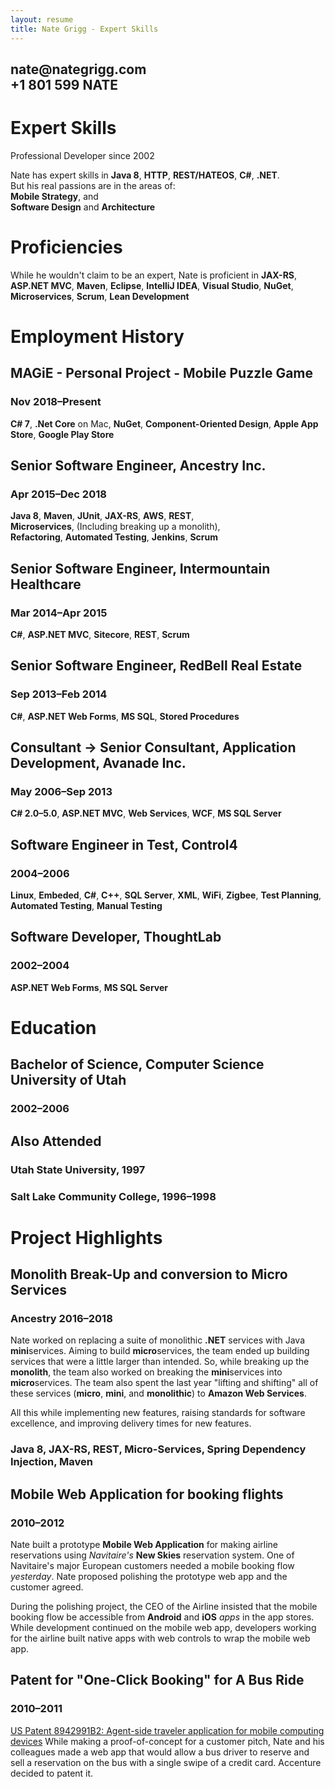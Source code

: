 ```yaml
---
layout: resume
title: Nate Grigg - Expert Skills
---
```


<h2 class='subtitle'>nate@nategrigg.com<br />+1 801 599 NATE</h2>

# Expert Skills
Professional Developer since 2002

Nate has expert skills in **Java 8**, **HTTP**, **REST/HATEOS**, **C#**, **.NET**.  
But his real passions are in the areas of:  
**Mobile Strategy**, and  
**Software Design** and **Architecture**

# Proficiencies
While he wouldn't claim to be an expert, Nate is proficient in **JAX-RS**, **ASP.NET MVC**, **Maven**, **Eclipse**, **IntelliJ IDEA**, **Visual Studio**, **NuGet**, **Microservices**, **Scrum**, **Lean Development**

# Employment History

## MAGiE - Personal Project - Mobile Puzzle Game
### Nov 2018&ndash;Present
**C# 7**, **.Net Core** on Mac, **NuGet**, **Component-Oriented Design**, **Apple App Store**, **Google Play Store**

## Senior Software Engineer, Ancestry Inc.
### Apr 2015&ndash;Dec 2018
**Java 8**, **Maven**, **JUnit**, **JAX-RS**,
**AWS**, **REST**, **Microservices**,&nbsp;(Including&nbsp;breaking&nbsp;up&nbsp;a&nbsp;monolith),  
**Refactoring**, **Automated Testing**, **Jenkins**, **Scrum**

## Senior Software Engineer, Intermountain Healthcare
### Mar 2014&ndash;Apr 2015
**C#**, **ASP.NET MVC**, **Sitecore**, **REST**, **Scrum**

## Senior Software Engineer, RedBell Real Estate
### Sep 2013&ndash;Feb 2014
**C#**, **ASP.NET Web Forms**, **MS SQL**, **Stored Procedures**

## Consultant &rarr; Senior Consultant, Application Development, Avanade Inc.
### May 2006&ndash;Sep 2013
**C# 2.0&ndash;5.0**, **ASP.NET MVC**, **Web Services**, **WCF**, **MS SQL Server**

## Software Engineer in Test, Control4
### 2004&ndash;2006
**Linux**, **Embeded**, **C#**, **C++**, **SQL Server**, **XML**, **WiFi**, **Zigbee**, **Test Planning**, **Automated Testing**, **Manual Testing**

## Software Developer, ThoughtLab
### 2002&ndash;2004
**ASP.NET Web Forms**, **MS SQL Server**

# Education

## Bachelor of Science, Computer Science<br />University of Utah
### 2002&ndash;2006

## Also Attended
### Utah State University, 1997
### Salt Lake Community College, 1996&ndash;1998

# Project Highlights

## Monolith Break-Up and conversion to Micro Services
### Ancestry 2016&ndash;2018
Nate worked on replacing a suite of monolithic **.NET** services with Java **mini**&zwnj;services. Aiming to build **micro**&zwnj;services, the team ended up building services that were a little larger than intended. So, while breaking up the **monolith**, the team also worked on breaking the **mini**&zwnj;services into **micro**&zwnj;services. The team also spent the last year "lifting and shifting" all of these services (**micro**, **mini**, and **monolithic**) to **Amazon Web Services**.

All this while implementing new features, raising standards for software excellence, and improving delivery times for new features.

### Java 8, JAX-RS, REST, Micro-Services, Spring Dependency Injection, Maven

## Mobile Web Application for booking flights
### 2010&ndash;2012
Nate built a prototype **Mobile Web Application** for making airline reservations using *Navitaire's* **New Skies** reservation system. One of Navitaire's major European customers needed a mobile booking flow *yesterday*. Nate proposed polishing the prototype web app and the customer agreed.

During the polishing project, the CEO of the Airline insisted that the mobile booking flow be accessible from **Android** and **iOS** *apps* in the app stores. While development continued on the mobile web app, developers working for the airline built native apps with web controls to wrap the mobile web app.

## Patent for "One-Click Booking" for A Bus Ride
### 2010&ndash;2011
[US Patent 8942991B2: Agent-side traveler application for mobile computing devices](https://patents.google.com/patent/US8942991B2/en)
While making a proof-of-concept for a customer pitch, Nate and his colleagues made a web app that would allow a bus driver to reserve and sell a reservation on the bus with a single swipe of a credit card. Accenture decided to patent it.

